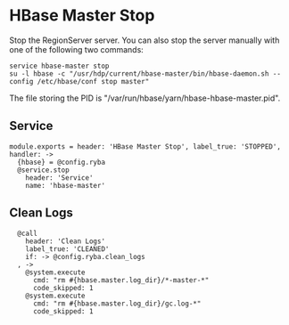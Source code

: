
# HBase Master Stop

Stop the RegionServer server. You can also stop the server manually with one of
the following two commands:

```
service hbase-master stop
su -l hbase -c "/usr/hdp/current/hbase-master/bin/hbase-daemon.sh --config /etc/hbase/conf stop master"
```

The file storing the PID is "/var/run/hbase/yarn/hbase-hbase-master.pid".

## Service

    module.exports = header: 'HBase Master Stop', label_true: 'STOPPED', handler: ->
      {hbase} = @config.ryba
      @service.stop
        header: 'Service'
        name: 'hbase-master'

## Clean Logs

      @call
        header: 'Clean Logs'
        label_true: 'CLEANED'
        if: -> @config.ryba.clean_logs
      , ->
        @system.execute
          cmd: "rm #{hbase.master.log_dir}/*-master-*"
          code_skipped: 1
        @system.execute
          cmd: "rm #{hbase.master.log_dir}/gc.log-*"
          code_skipped: 1
